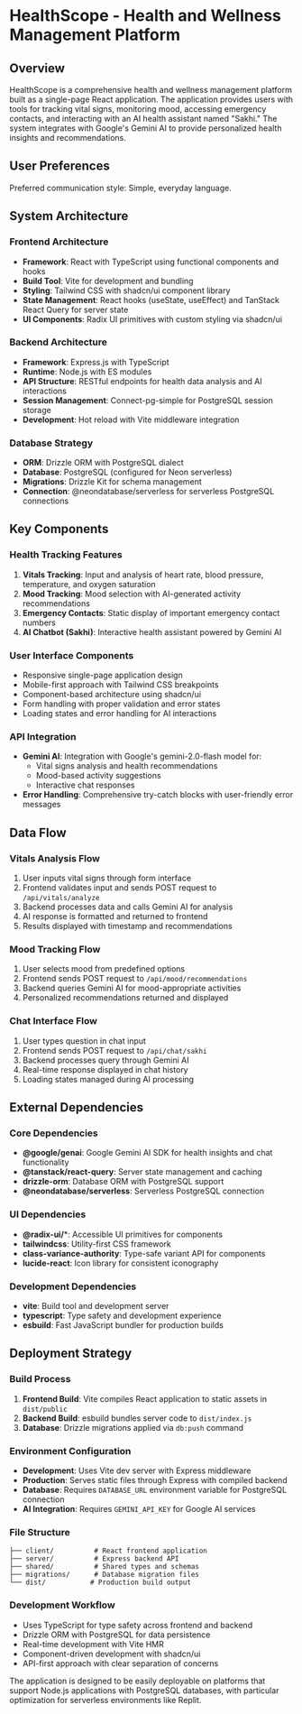 # HealthScope - Health and Wellness Management Platform

## Overview

HealthScope is a comprehensive health and wellness management platform built as a single-page React application. The application provides users with tools for tracking vital signs, monitoring mood, accessing emergency contacts, and interacting with an AI health assistant named "Sakhi." The system integrates with Google's Gemini AI to provide personalized health insights and recommendations.

## User Preferences

Preferred communication style: Simple, everyday language.

## System Architecture

### Frontend Architecture
- **Framework**: React with TypeScript using functional components and hooks
- **Build Tool**: Vite for development and bundling
- **Styling**: Tailwind CSS with shadcn/ui component library
- **State Management**: React hooks (useState, useEffect) and TanStack React Query for server state
- **UI Components**: Radix UI primitives with custom styling via shadcn/ui

### Backend Architecture
- **Framework**: Express.js with TypeScript
- **Runtime**: Node.js with ES modules
- **API Structure**: RESTful endpoints for health data analysis and AI interactions
- **Session Management**: Connect-pg-simple for PostgreSQL session storage
- **Development**: Hot reload with Vite middleware integration

### Database Strategy
- **ORM**: Drizzle ORM with PostgreSQL dialect
- **Database**: PostgreSQL (configured for Neon serverless)
- **Migrations**: Drizzle Kit for schema management
- **Connection**: @neondatabase/serverless for serverless PostgreSQL connections

## Key Components

### Health Tracking Features
1. **Vitals Tracking**: Input and analysis of heart rate, blood pressure, temperature, and oxygen saturation
2. **Mood Tracking**: Mood selection with AI-generated activity recommendations
3. **Emergency Contacts**: Static display of important emergency contact numbers
4. **AI Chatbot (Sakhi)**: Interactive health assistant powered by Gemini AI

### User Interface Components
- Responsive single-page application design
- Mobile-first approach with Tailwind CSS breakpoints
- Component-based architecture using shadcn/ui
- Form handling with proper validation and error states
- Loading states and error handling for AI interactions

### API Integration
- **Gemini AI**: Integration with Google's gemini-2.0-flash model for:
  - Vital signs analysis and health recommendations
  - Mood-based activity suggestions
  - Interactive chat responses
- **Error Handling**: Comprehensive try-catch blocks with user-friendly error messages

## Data Flow

### Vitals Analysis Flow
1. User inputs vital signs through form interface
2. Frontend validates input and sends POST request to `/api/vitals/analyze`
3. Backend processes data and calls Gemini AI for analysis
4. AI response is formatted and returned to frontend
5. Results displayed with timestamp and recommendations

### Mood Tracking Flow
1. User selects mood from predefined options
2. Frontend sends POST request to `/api/mood/recommendations`
3. Backend queries Gemini AI for mood-appropriate activities
4. Personalized recommendations returned and displayed

### Chat Interface Flow
1. User types question in chat input
2. Frontend sends POST request to `/api/chat/sakhi`
3. Backend processes query through Gemini AI
4. Real-time response displayed in chat history
5. Loading states managed during AI processing

## External Dependencies

### Core Dependencies
- **@google/genai**: Google Gemini AI SDK for health insights and chat functionality
- **@tanstack/react-query**: Server state management and caching
- **drizzle-orm**: Database ORM with PostgreSQL support
- **@neondatabase/serverless**: Serverless PostgreSQL connection

### UI Dependencies
- **@radix-ui/***: Accessible UI primitives for components
- **tailwindcss**: Utility-first CSS framework
- **class-variance-authority**: Type-safe variant API for components
- **lucide-react**: Icon library for consistent iconography

### Development Dependencies
- **vite**: Build tool and development server
- **typescript**: Type safety and development experience
- **esbuild**: Fast JavaScript bundler for production builds

## Deployment Strategy

### Build Process
1. **Frontend Build**: Vite compiles React application to static assets in `dist/public`
2. **Backend Build**: esbuild bundles server code to `dist/index.js`
3. **Database**: Drizzle migrations applied via `db:push` command

### Environment Configuration
- **Development**: Uses Vite dev server with Express middleware
- **Production**: Serves static files through Express with compiled backend
- **Database**: Requires `DATABASE_URL` environment variable for PostgreSQL connection
- **AI Integration**: Requires `GEMINI_API_KEY` for Google AI services

### File Structure
```
├── client/          # React frontend application
├── server/          # Express backend API
├── shared/          # Shared types and schemas
├── migrations/      # Database migration files
└── dist/           # Production build output
```

### Development Workflow
- Uses TypeScript for type safety across frontend and backend
- Drizzle ORM with PostgreSQL for data persistence
- Real-time development with Vite HMR
- Component-driven development with shadcn/ui
- API-first approach with clear separation of concerns

The application is designed to be easily deployable on platforms that support Node.js applications with PostgreSQL databases, with particular optimization for serverless environments like Replit.